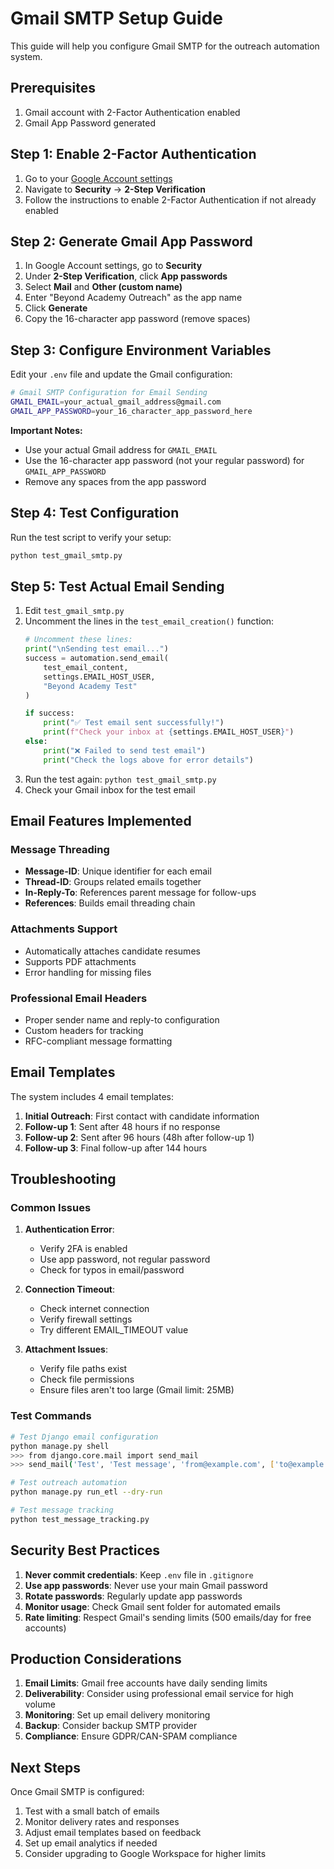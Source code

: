 # Gmail SMTP Setup Guide

This guide will help you configure Gmail SMTP for the outreach automation system.

## Prerequisites

1. Gmail account with 2-Factor Authentication enabled
2. Gmail App Password generated

## Step 1: Enable 2-Factor Authentication

1. Go to your [Google Account settings](https://myaccount.google.com/)
2. Navigate to **Security** → **2-Step Verification**
3. Follow the instructions to enable 2-Factor Authentication if not already enabled

## Step 2: Generate Gmail App Password

1. In Google Account settings, go to **Security**
2. Under **2-Step Verification**, click **App passwords**
3. Select **Mail** and **Other (custom name)**
4. Enter "Beyond Academy Outreach" as the app name
5. Click **Generate**
6. Copy the 16-character app password (remove spaces)

## Step 3: Configure Environment Variables

Edit your `.env` file and update the Gmail configuration:

```bash
# Gmail SMTP Configuration for Email Sending
GMAIL_EMAIL=your_actual_gmail_address@gmail.com
GMAIL_APP_PASSWORD=your_16_character_app_password_here
```

**Important Notes:**
- Use your actual Gmail address for `GMAIL_EMAIL`
- Use the 16-character app password (not your regular password) for `GMAIL_APP_PASSWORD`
- Remove any spaces from the app password

## Step 4: Test Configuration

Run the test script to verify your setup:

```bash
python test_gmail_smtp.py
```

## Step 5: Test Actual Email Sending

1. Edit `test_gmail_smtp.py`
2. Uncomment the lines in the `test_email_creation()` function:
   ```python
   # Uncomment these lines:
   print("\nSending test email...")
   success = automation.send_email(
       test_email_content,
       settings.EMAIL_HOST_USER,
       "Beyond Academy Test"
   )
   
   if success:
       print("✅ Test email sent successfully!")
       print(f"Check your inbox at {settings.EMAIL_HOST_USER}")
   else:
       print("❌ Failed to send test email")
       print("Check the logs above for error details")
   ```
3. Run the test again: `python test_gmail_smtp.py`
4. Check your Gmail inbox for the test email

## Email Features Implemented

### Message Threading
- **Message-ID**: Unique identifier for each email
- **Thread-ID**: Groups related emails together
- **In-Reply-To**: References parent message for follow-ups
- **References**: Builds email threading chain

### Attachments Support
- Automatically attaches candidate resumes
- Supports PDF attachments
- Error handling for missing files

### Professional Email Headers
- Proper sender name and reply-to configuration
- Custom headers for tracking
- RFC-compliant message formatting

## Email Templates

The system includes 4 email templates:

1. **Initial Outreach**: First contact with candidate information
2. **Follow-up 1**: Sent after 48 hours if no response
3. **Follow-up 2**: Sent after 96 hours (48h after follow-up 1)
4. **Follow-up 3**: Final follow-up after 144 hours

## Troubleshooting

### Common Issues

1. **Authentication Error**: 
   - Verify 2FA is enabled
   - Use app password, not regular password
   - Check for typos in email/password

2. **Connection Timeout**:
   - Check internet connection
   - Verify firewall settings
   - Try different EMAIL_TIMEOUT value

3. **Attachment Issues**:
   - Verify file paths exist
   - Check file permissions
   - Ensure files aren't too large (Gmail limit: 25MB)

### Test Commands

```bash
# Test Django email configuration
python manage.py shell
>>> from django.core.mail import send_mail
>>> send_mail('Test', 'Test message', 'from@example.com', ['to@example.com'])

# Test outreach automation
python manage.py run_etl --dry-run

# Test message tracking
python test_message_tracking.py
```

## Security Best Practices

1. **Never commit credentials**: Keep `.env` file in `.gitignore`
2. **Use app passwords**: Never use your main Gmail password
3. **Rotate passwords**: Regularly update app passwords
4. **Monitor usage**: Check Gmail sent folder for automated emails
5. **Rate limiting**: Respect Gmail's sending limits (500 emails/day for free accounts)

## Production Considerations

1. **Email Limits**: Gmail free accounts have daily sending limits
2. **Deliverability**: Consider using professional email service for high volume
3. **Monitoring**: Set up email delivery monitoring
4. **Backup**: Consider backup SMTP provider
5. **Compliance**: Ensure GDPR/CAN-SPAM compliance

## Next Steps

Once Gmail SMTP is configured:

1. Test with a small batch of emails
2. Monitor delivery rates and responses
3. Adjust email templates based on feedback
4. Set up email analytics if needed
5. Consider upgrading to Google Workspace for higher limits
